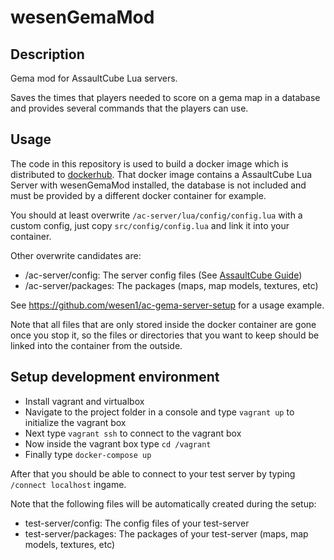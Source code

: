 wesenGemaMod
============

Description
-----------

Gema mod for AssaultCube Lua servers.

Saves the times that players needed to score on a gema map in a database and provides several commands that the players can use.


Usage
-----

The code in this repository is used to build a docker image which is distributed to [dockerhub](https://hub.docker.com/r/wesen1/assaultcube-wesen-gema-mod-server).
That docker image contains a AssaultCube Lua Server with wesenGemaMod installed, the database is not included and must be provided by a different docker container for example.

You should at least overwrite `/ac-server/lua/config/config.lua` with a custom config, just copy `src/config/config.lua` and link it into your container.

Other overwrite candidates are:

* /ac-server/config: The server config files (See [AssaultCube Guide](https://assault.cubers.net/docs/server.html))
* /ac-server/packages: The packages (maps, map models, textures, etc)

See https://github.com/wesen1/ac-gema-server-setup for a usage example.

Note that all files that are only stored inside the docker container are gone once you stop it, so the files or directories that you want to keep should be linked into the container from the outside.


Setup development environment
-----------------------------

* Install vagrant and virtualbox
* Navigate to the project folder in a console and type `vagrant up` to initialize the vagrant box
* Next type `vagrant ssh` to connect to the vagrant box
* Now inside the vagrant box type `cd /vagrant`
* Finally type `docker-compose up`

After that you should be able to connect to your test server by typing `/connect localhost` ingame.


Note that the following files will be automatically created during the setup:

* test-server/config: The config files of your test-server
* test-server/packages: The packages of your test-server (maps, map models, textures, etc)
